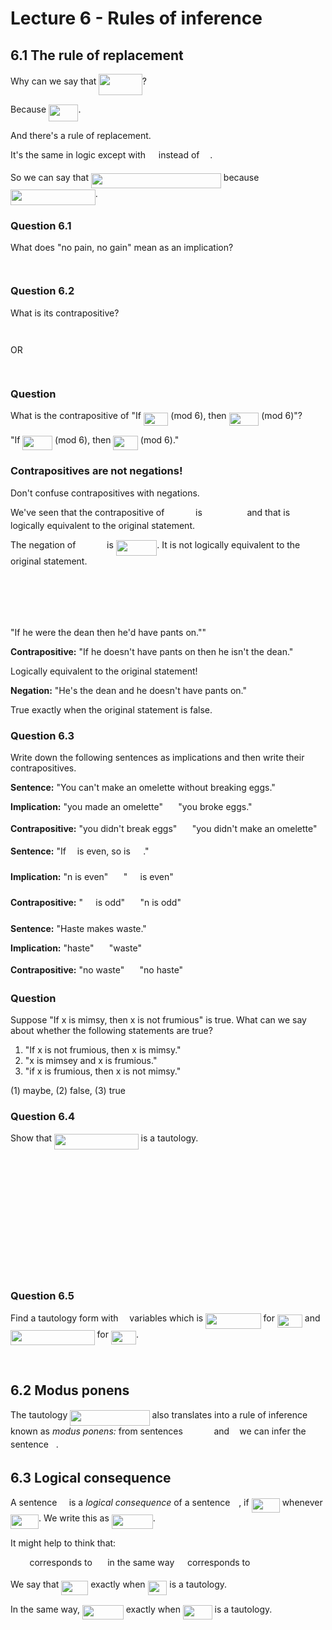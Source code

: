 # Lecture 6 - Rules of inference

## 6.1 The rule of replacement

Why can we say that <img src="https://rawgit.com/dylanpinn/MAT1830/master//lectures/tex/c8ebf9a0b5ac77166d65517cc8769a68.svg?invert_in_darkmode" align=middle width=69.58446pt height=34.47906pt/>?

Because <img src="https://rawgit.com/dylanpinn/MAT1830/master//lectures/tex/9a34f78277f5ec7ec18eda18332c581a.svg?invert_in_darkmode" align=middle width=47.292135pt height=27.775769999999994pt/>.

And there's a rule of replacement.

It's the same in logic except with <img src="https://rawgit.com/dylanpinn/MAT1830/master//lectures/tex/ebf45b23c8b2fe7cb8bf20cb8bbd565d.svg?invert_in_darkmode" align=middle width=12.785520000000004pt height=15.24665999999999pt/> instead of <img src="https://rawgit.com/dylanpinn/MAT1830/master//lectures/tex/591ff9c1652b7e605ef0190a9713c140.svg?invert_in_darkmode" align=middle width=12.785520000000004pt height=14.155350000000013pt/>.

So we can say that <img src="https://rawgit.com/dylanpinn/MAT1830/master//lectures/tex/0c095ccba52c2133caa288577f2a4c5c.svg?invert_in_darkmode" align=middle width=207.96055499999997pt height=24.65759999999998pt/> because <img src="https://rawgit.com/dylanpinn/MAT1830/master//lectures/tex/9ed82d6edf57930a3890f26e3e70686c.svg?invert_in_darkmode" align=middle width=135.71151pt height=24.65759999999998pt/>.

### Question 6.1

What does "no pain, no gain" mean as an implication?

<p align="center"><img src="https://rawgit.com/dylanpinn/MAT1830/master//lectures/tex/2f23dfd1a21a0c69f22516f566cbb89c.svg?invert_in_darkmode" align=middle width=176.25629999999998pt height=14.611871999999998pt/></p>

### Question 6.2

What is its contrapositive?

<p align="center"><img src="https://rawgit.com/dylanpinn/MAT1830/master//lectures/tex/2f159125cb2926f3568f8e505188cd6e.svg?invert_in_darkmode" align=middle width=204.567pt height=14.611871999999998pt/></p>
OR
<p align="center"><img src="https://rawgit.com/dylanpinn/MAT1830/master//lectures/tex/9433d150b9efc1d0fd2e86977522a888.svg?invert_in_darkmode" align=middle width=130.593705pt height=14.611871999999998pt/></p>

### Question

What is the contrapositive of "If <img src="https://rawgit.com/dylanpinn/MAT1830/master//lectures/tex/3a077eb46b8d44cf61127fcee5c1fd81.svg?invert_in_darkmode" align=middle width=39.53185500000001pt height=21.18732pt/> (mod 6), then <img src="https://rawgit.com/dylanpinn/MAT1830/master//lectures/tex/649317a51868ae5ea0028b46cf9f2206.svg?invert_in_darkmode" align=middle width=47.751165pt height=21.18732pt/> (mod
6)"?

"If <img src="https://rawgit.com/dylanpinn/MAT1830/master//lectures/tex/c195b4d2dcdbaaecb13ed8c83438c791.svg?invert_in_darkmode" align=middle width=47.751165pt height=22.831379999999992pt/> (mod 6), then <img src="https://rawgit.com/dylanpinn/MAT1830/master//lectures/tex/86cc7301c00ca89447534080e14ad01a.svg?invert_in_darkmode" align=middle width=39.53185500000001pt height=22.831379999999992pt/> (mod 6)."

### Contrapositives are not negations!

Don't confuse contrapositives with negations.

We've seen that the contrapositive of <img src="https://rawgit.com/dylanpinn/MAT1830/master//lectures/tex/2857c19c3ea1f88d3e6309be566b7046.svg?invert_in_darkmode" align=middle width=41.769420000000004pt height=14.155350000000013pt/> is <img src="https://rawgit.com/dylanpinn/MAT1830/master//lectures/tex/5c5ff038a240620a59cfe401033fe4f3.svg?invert_in_darkmode" align=middle width=63.687195pt height=14.155350000000013pt/> and that
is logically equivalent to the original statement.

The negation of <img src="https://rawgit.com/dylanpinn/MAT1830/master//lectures/tex/2857c19c3ea1f88d3e6309be566b7046.svg?invert_in_darkmode" align=middle width=41.769420000000004pt height=14.155350000000013pt/> is <img src="https://rawgit.com/dylanpinn/MAT1830/master//lectures/tex/e5a366c2f461424e115f2e58e245c480.svg?invert_in_darkmode" align=middle width=65.513745pt height=24.65759999999998pt/>. It is not logically equivalent to
the original statement.

<p align="center"><img src="https://rawgit.com/dylanpinn/MAT1830/master//lectures/tex/05d0809b6109565c12aacb82e453153d.svg?invert_in_darkmode" align=middle width=156.59786999999997pt height=16.438356pt/></p>
<p align="center"><img src="https://rawgit.com/dylanpinn/MAT1830/master//lectures/tex/66bf877892c106e55ba86370a5004c35.svg?invert_in_darkmode" align=middle width=84.691695pt height=12.3288pt/></p>
<p align="center"><img src="https://rawgit.com/dylanpinn/MAT1830/master//lectures/tex/a875a8bec7acc304f62df816a7792294.svg?invert_in_darkmode" align=middle width=62.77392pt height=12.3288pt/></p>

"If he were the dean then he'd have pants on.""

**Contrapositive:** "If he doesn't have pants on then he isn't the dean."

Logically equivalent to the original statement!

**Negation:** "He's the dean and he doesn't have pants on."

True exactly when the original statement is false.

### Question 6.3

Write down the following sentences as implications and then write their
contrapositives.

**Sentence:** "You can't make an omelette without breaking eggs."

**Implication:** "you made an omelette" <img src="https://rawgit.com/dylanpinn/MAT1830/master//lectures/tex/e49c6dac8af82421dba6bed976a80bd9.svg?invert_in_darkmode" align=middle width=16.438455000000005pt height=14.155350000000013pt/> "you broke eggs."

**Contrapositive:** "you didn't break eggs" <img src="https://rawgit.com/dylanpinn/MAT1830/master//lectures/tex/e49c6dac8af82421dba6bed976a80bd9.svg?invert_in_darkmode" align=middle width=16.438455000000005pt height=14.155350000000013pt/> "you didn't make an omelette"

**Sentence:** "If <img src="https://rawgit.com/dylanpinn/MAT1830/master//lectures/tex/55a049b8f161ae7cfeb0197d75aff967.svg?invert_in_darkmode" align=middle width=9.867000000000003pt height=14.155350000000013pt/> is even, so is <img src="https://rawgit.com/dylanpinn/MAT1830/master//lectures/tex/021273d50c6ff03efebda428e9e42d77.svg?invert_in_darkmode" align=middle width=16.419480000000004pt height=26.76201000000001pt/>."

**Implication:** "n is even" <img src="https://rawgit.com/dylanpinn/MAT1830/master//lectures/tex/e49c6dac8af82421dba6bed976a80bd9.svg?invert_in_darkmode" align=middle width=16.438455000000005pt height=14.155350000000013pt/> "<img src="https://rawgit.com/dylanpinn/MAT1830/master//lectures/tex/021273d50c6ff03efebda428e9e42d77.svg?invert_in_darkmode" align=middle width=16.419480000000004pt height=26.76201000000001pt/> is even"

**Contrapositive:** "<img src="https://rawgit.com/dylanpinn/MAT1830/master//lectures/tex/021273d50c6ff03efebda428e9e42d77.svg?invert_in_darkmode" align=middle width=16.419480000000004pt height=26.76201000000001pt/> is odd" <img src="https://rawgit.com/dylanpinn/MAT1830/master//lectures/tex/e49c6dac8af82421dba6bed976a80bd9.svg?invert_in_darkmode" align=middle width=16.438455000000005pt height=14.155350000000013pt/> "n is odd"

**Sentence:** "Haste makes waste."

**Implication:** "haste" <img src="https://rawgit.com/dylanpinn/MAT1830/master//lectures/tex/e49c6dac8af82421dba6bed976a80bd9.svg?invert_in_darkmode" align=middle width=16.438455000000005pt height=14.155350000000013pt/> "waste"

**Contrapositive:** "no waste" <img src="https://rawgit.com/dylanpinn/MAT1830/master//lectures/tex/e49c6dac8af82421dba6bed976a80bd9.svg?invert_in_darkmode" align=middle width=16.438455000000005pt height=14.155350000000013pt/> "no haste"

### Question

Suppose "If x is mimsy, then x is not frumious" is true. What can we say about
whether the following statements are true?

1. "If x is not frumious, then x is mimsy."
2. "x is mimsey and x is frumious."
3. "if x is frumious, then x is not mimsy."

(1) maybe, (2) false, (3) true

### Question 6.4

Show that <img src="https://rawgit.com/dylanpinn/MAT1830/master//lectures/tex/3aa3b4bab2e10ab5dc2f3e143bfb409c.svg?invert_in_darkmode" align=middle width=134.624985pt height=24.65759999999998pt/> is a tautology.

<p align="center"><img src="https://rawgit.com/dylanpinn/MAT1830/master//lectures/tex/fd678caf9c7d3d3cb004a312354aecd2.svg?invert_in_darkmode" align=middle width=155.629485pt height=16.438356pt/></p>
<p align="center"><img src="https://rawgit.com/dylanpinn/MAT1830/master//lectures/tex/f9d9ec54d266ca54a69fcb2c07199001.svg?invert_in_darkmode" align=middle width=159.28242pt height=16.438356pt/></p>
<p align="center"><img src="https://rawgit.com/dylanpinn/MAT1830/master//lectures/tex/6b13b13631a9060029e7ae48dc060da1.svg?invert_in_darkmode" align=middle width=162.93552pt height=16.438356pt/></p>
<p align="center"><img src="https://rawgit.com/dylanpinn/MAT1830/master//lectures/tex/0276652d14c6ead898c2a4624948c7de.svg?invert_in_darkmode" align=middle width=119.09996999999998pt height=12.3288pt/></p>
<p align="center"><img src="https://rawgit.com/dylanpinn/MAT1830/master//lectures/tex/9d988f98de23f29d295d04c5ee268bbb.svg?invert_in_darkmode" align=middle width=150.15pt height=16.438356pt/></p>
<p align="center"><img src="https://rawgit.com/dylanpinn/MAT1830/master//lectures/tex/12ad7a9c21ee959593acf68ecdb6426b.svg?invert_in_darkmode" align=middle width=85.22448pt height=14.429217pt/></p>
<p align="center"><img src="https://rawgit.com/dylanpinn/MAT1830/master//lectures/tex/f9bfaadb602d840a00ef7a27a5d8d797.svg?invert_in_darkmode" align=middle width=29.240804999999995pt height=11.23287pt/></p>

### Question 6.5

Find a tautology form with <img src="https://rawgit.com/dylanpinn/MAT1830/master//lectures/tex/55a049b8f161ae7cfeb0197d75aff967.svg?invert_in_darkmode" align=middle width=9.867000000000003pt height=14.155350000000013pt/> variables which is <img src="https://rawgit.com/dylanpinn/MAT1830/master//lectures/tex/d47b770aa2387b856be80049acafef97.svg?invert_in_darkmode" align=middle width=88.395945pt height=24.65759999999998pt/> for <img src="https://rawgit.com/dylanpinn/MAT1830/master//lectures/tex/da60d8ce586cf444dfc2735588ee6cab.svg?invert_in_darkmode" align=middle width=40.003755pt height=21.18732pt/>
and <img src="https://rawgit.com/dylanpinn/MAT1830/master//lectures/tex/3aa3b4bab2e10ab5dc2f3e143bfb409c.svg?invert_in_darkmode" align=middle width=134.624985pt height=24.65759999999998pt/> for <img src="https://rawgit.com/dylanpinn/MAT1830/master//lectures/tex/aa6905d780872f0007f642420d7a2d9c.svg?invert_in_darkmode" align=middle width=40.003755pt height=21.18732pt/>.

<p align="center"><img src="https://rawgit.com/dylanpinn/MAT1830/master//lectures/tex/999e10419e85a914862f938816afee28.svg?invert_in_darkmode" align=middle width=393.41445pt height=16.438356pt/></p>

## 6.2 Modus ponens

The tautology <img src="https://rawgit.com/dylanpinn/MAT1830/master//lectures/tex/1a8270a023f0afbd3abd41e35d6e41e9.svg?invert_in_darkmode" align=middle width=127.37422500000002pt height=24.65759999999998pt/> also translates into a rule of
inference known as _modus ponens:_ from sentences <img src="https://rawgit.com/dylanpinn/MAT1830/master//lectures/tex/2857c19c3ea1f88d3e6309be566b7046.svg?invert_in_darkmode" align=middle width=41.769420000000004pt height=14.155350000000013pt/> and <img src="https://rawgit.com/dylanpinn/MAT1830/master//lectures/tex/2ec6e630f199f589a2402fdf3e0289d5.svg?invert_in_darkmode" align=middle width=8.270625000000004pt height=14.155350000000013pt/> we can infer
the sentence <img src="https://rawgit.com/dylanpinn/MAT1830/master//lectures/tex/d5c18a8ca1894fd3a7d25f242cbe8890.svg?invert_in_darkmode" align=middle width=7.928167500000005pt height=14.155350000000013pt/>.

## 6.3 Logical consequence

A sentence <img src="https://rawgit.com/dylanpinn/MAT1830/master//lectures/tex/7e3c241c2dec821bd6c6fbd314fe4762.svg?invert_in_darkmode" align=middle width=11.297715000000004pt height=22.831379999999992pt/> is a _logical consequence_ of a sentence <img src="https://rawgit.com/dylanpinn/MAT1830/master//lectures/tex/f50853d41be7d55874e952eb0d80c53e.svg?invert_in_darkmode" align=middle width=9.794565000000006pt height=22.831379999999992pt/>, if <img src="https://rawgit.com/dylanpinn/MAT1830/master//lectures/tex/10e101c2026db2147e0c77307f532427.svg?invert_in_darkmode" align=middle width=45.104565pt height=22.831379999999992pt/>
whenever <img src="https://rawgit.com/dylanpinn/MAT1830/master//lectures/tex/10e101c2026db2147e0c77307f532427.svg?invert_in_darkmode" align=middle width=45.104565pt height=22.831379999999992pt/>. We write this as <img src="https://rawgit.com/dylanpinn/MAT1830/master//lectures/tex/9736258c36f60779ca4e1f96c12c14f6.svg?invert_in_darkmode" align=middle width=65.840775pt height=22.831379999999992pt/>.

It might help to think that:

<img src="https://rawgit.com/dylanpinn/MAT1830/master//lectures/tex/1b0d922798b4d32a51ea4cf1c23d30ec.svg?invert_in_darkmode" align=middle width=26.484315000000006pt height=14.155350000000013pt/> corresponds to <img src="https://rawgit.com/dylanpinn/MAT1830/master//lectures/tex/e49c6dac8af82421dba6bed976a80bd9.svg?invert_in_darkmode" align=middle width=16.438455000000005pt height=14.155350000000013pt/> in the same way <img src="https://rawgit.com/dylanpinn/MAT1830/master//lectures/tex/ebf45b23c8b2fe7cb8bf20cb8bbd565d.svg?invert_in_darkmode" align=middle width=12.785520000000004pt height=15.24665999999999pt/> corresponds to
<img src="https://rawgit.com/dylanpinn/MAT1830/master//lectures/tex/43c24ae4490ffb3a4e8e30d0250ffd2c.svg?invert_in_darkmode" align=middle width=16.438455000000005pt height=14.155350000000013pt/>

We say that <img src="https://rawgit.com/dylanpinn/MAT1830/master//lectures/tex/9c58f2b3d87a1ef5a6812cef964462cb.svg?invert_in_darkmode" align=middle width=43.00989pt height=22.831379999999992pt/> exactly when <img src="https://rawgit.com/dylanpinn/MAT1830/master//lectures/tex/6ccb82abed3752a71fac7a90b4298699.svg?invert_in_darkmode" align=middle width=30.799065000000006pt height=22.831379999999992pt/> is a
tautology.

In the same way, <img src="https://rawgit.com/dylanpinn/MAT1830/master//lectures/tex/9736258c36f60779ca4e1f96c12c14f6.svg?invert_in_darkmode" align=middle width=65.840775pt height=22.831379999999992pt/> exactly when <img src="https://rawgit.com/dylanpinn/MAT1830/master//lectures/tex/bd30539cd585ab9df512f211b49cf97b.svg?invert_in_darkmode" align=middle width=46.662825000000005pt height=22.831379999999992pt/> is a
tautology.
